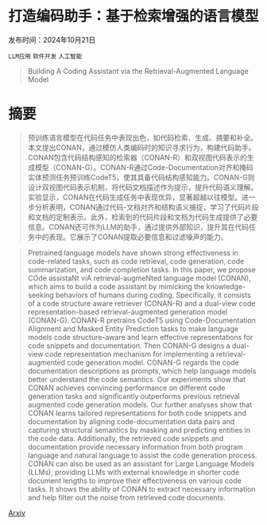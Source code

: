 # 打造编码助手：基于检索增强的语言模型

发布时间：2024年10月21日

`LLM应用` `软件开发` `人工智能`

> Building A Coding Assistant via the Retrieval-Augmented Language Model

# 摘要

> 预训练语言模型在代码任务中表现出色，如代码检索、生成、摘要和补全。本文提出CONAN，通过模仿人类编码时的知识寻求行为，构建代码助手。CONAN包含代码结构感知的检索器（CONAN-R）和双视图代码表示的生成模型（CONAN-G）。CONAN-R通过Code-Documentation对齐和掩码实体预测任务预训练CodeT5，使其具备代码结构感知能力。CONAN-G则设计双视图代码表示机制，将代码文档描述作为提示，提升代码语义理解。实验显示，CONAN在代码生成任务中表现优异，显著超越以往模型。进一步分析表明，CONAN通过代码-文档对齐和结构语义捕捉，学习了代码片段和文档的定制表示。此外，检索到的代码片段和文档为代码生成提供了必要信息。CONAN还可作为LLM的助手，通过提供外部知识，提升其在代码任务中的表现。它展示了CONAN提取必要信息和过滤噪声的能力。

> Pretrained language models have shown strong effectiveness in code-related tasks, such as code retrieval, code generation, code summarization, and code completion tasks. In this paper, we propose COde assistaNt viA retrieval-augmeNted language model (CONAN), which aims to build a code assistant by mimicking the knowledge-seeking behaviors of humans during coding. Specifically, it consists of a code structure aware retriever (CONAN-R) and a dual-view code representation-based retrieval-augmented generation model (CONAN-G). CONAN-R pretrains CodeT5 using Code-Documentation Alignment and Masked Entity Prediction tasks to make language models code structure-aware and learn effective representations for code snippets and documentation. Then CONAN-G designs a dual-view code representation mechanism for implementing a retrieval-augmented code generation model. CONAN-G regards the code documentation descriptions as prompts, which help language models better understand the code semantics. Our experiments show that CONAN achieves convincing performance on different code generation tasks and significantly outperforms previous retrieval augmented code generation models. Our further analyses show that CONAN learns tailored representations for both code snippets and documentation by aligning code-documentation data pairs and capturing structural semantics by masking and predicting entities in the code data. Additionally, the retrieved code snippets and documentation provide necessary information from both program language and natural language to assist the code generation process. CONAN can also be used as an assistant for Large Language Models (LLMs), providing LLMs with external knowledge in shorter code document lengths to improve their effectiveness on various code tasks. It shows the ability of CONAN to extract necessary information and help filter out the noise from retrieved code documents.

[Arxiv](https://arxiv.org/abs/2410.16229)